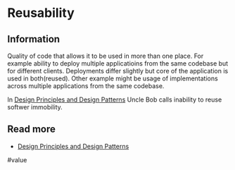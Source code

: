 # Reusability

## Information

Quality of code that allows it to be used in more than one place. For example ability to deploy multiple applicatioins from the same codebase but for different clients. Deployments differ slightly but core of the application is used in both(reused). Other example might be usage of implementations across multiple applications from the same codebase.

In [Design Principles and Design Patterns](http://staff.cs.utu.fi/~jounsmed/doos_06/material/DesignPrinciplesAndPatterns.pdf) Uncle Bob calls inability to reuse softwer immobility.

## Read more

- [Design Principles and Design Patterns](http://staff.cs.utu.fi/~jounsmed/doos_06/material/DesignPrinciplesAndPatterns.pdf)

#value
